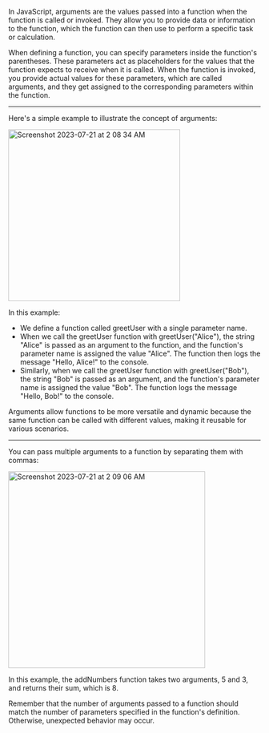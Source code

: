 In JavaScript, arguments are the values passed into a function when the function is called or invoked. They allow you to provide data or information to the function, which the function can then use to perform a specific task or calculation.

When defining a function, you can specify parameters inside the function's parentheses. These parameters act as placeholders for the values that the function expects to receive when it is called. When the function is invoked, you provide actual values for these parameters, which are called arguments, and they get assigned to the corresponding parameters within the function.

***

Here's a simple example to illustrate the concept of arguments:

<img width="343" alt="Screenshot 2023-07-21 at 2 08 34 AM" src="https://github.com/ERA-Solutions-LLC/JavaScript-Intermediate-Assignments/assets/92329761/22d6dea5-f2ab-4d0c-8a93-484034212208">

In this example:

* We define a function called greetUser with a single parameter name.
* When we call the greetUser function with greetUser("Alice"), the string "Alice" is passed as an argument to the function, and the function's parameter name is assigned the value "Alice". The function then logs the message "Hello, Alice!" to the console.
* Similarly, when we call the greetUser function with greetUser("Bob"), the string "Bob" is passed as an argument, and the function's parameter name is assigned the value "Bob". The function logs the message "Hello, Bob!" to the console.

Arguments allow functions to be more versatile and dynamic because the same function can be called with different values, making it reusable for various scenarios.

***

You can pass multiple arguments to a function by separating them with commas:

<img width="393" alt="Screenshot 2023-07-21 at 2 09 06 AM" src="https://github.com/ERA-Solutions-LLC/JavaScript-Intermediate-Assignments/assets/92329761/cf4d3d7d-b643-48e1-b3c7-08d7ded28377">

In this example, the addNumbers function takes two arguments, 5 and 3, and returns their sum, which is 8.

Remember that the number of arguments passed to a function should match the number of parameters specified in the function's definition. Otherwise, unexpected behavior may occur.